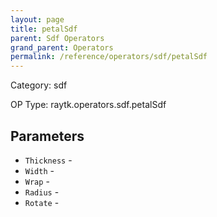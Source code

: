 ```yaml
---
layout: page
title: petalSdf
parent: Sdf Operators
grand_parent: Operators
permalink: /reference/operators/sdf/petalSdf
---
```


Category: sdf

OP Type: raytk.operators.sdf.petalSdf

## Parameters

* `Thickness` - 
* `Width` - 
* `Wrap` - 
* `Radius` - 
* `Rotate` -
